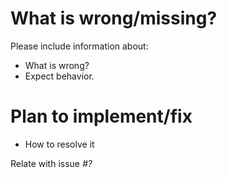 # What is wrong/missing? 
Please include information about: 
- What is wrong? 
- Expect behavior. 
# Plan to implement/fix
- How to resolve it

Relate with issue *#?*